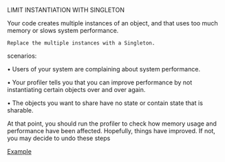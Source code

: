 LIMIT INSTANTIATION WITH SINGLETON

Your code creates multiple instances of an object, and
that uses too much memory or slows system performance.

`Replace the multiple instances with a Singleton.`

scenarios:

•  Users of your system are complaining about system performance.

•  Your profiler tells you that you can improve performance 
by not instantiating certain objects over and over again.

•  The objects you want to share have no state or contain state that is sharable.

At that point, you should run the profiler to check how memory usage and performance have been affected. 
Hopefully, things have improved. If not, you may decide to undo these steps

[Example](https://github.com/gunya/refactoring/pull/22)

